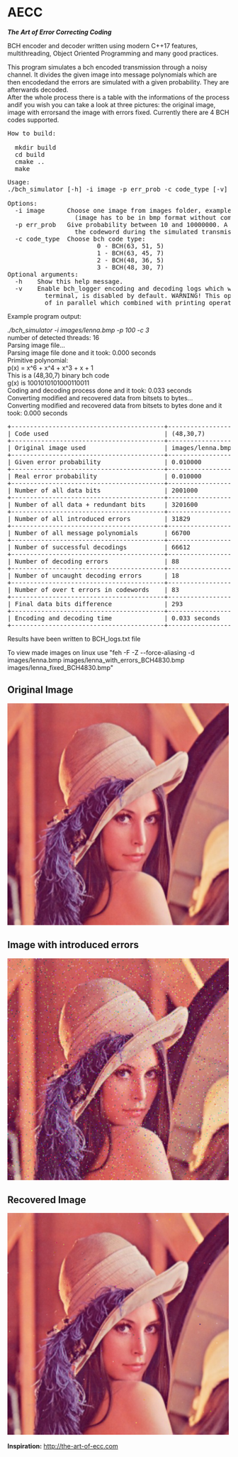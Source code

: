 # AECC
***The Art of Error Correcting Coding***

BCH encoder and decoder written using modern C++17 features, multithreading, Object Oriented Programming and many good practices.

This program simulates a bch encoded transmission through a noisy channel. It divides the given image into message polynomials which are then encodedand the errors are simulated with a given probability. They are afterwards decoded.\
After the whole process there is a table with the informations of the process andif you wish you can take a look at three pictures: the original image, image with errorsand the image with errors fixed. Currently there are 4 BCH codes supported.

<pre>
How to build:

  mkdir build
  cd build
  cmake ..
  make
</pre>

<pre>
Usage:
./bch_simulator [-h] -i image -p err_prob -c code_type [-v]

Options:
  -i image      Choose one image from images folder, example: images/image2.bmp.
                  (image has to be in bmp format without compression)
  -p err_prob   Give probability between 10 and 10000000. A 1 in err_prob error will occur in
                  the codeword during the simulated transmission through a noisy medium, example: 1000.
  -c code_type  Choose bch code type:
                        0 - BCH(63, 51, 5)
                        1 - BCH(63, 45, 7)
                        2 - BCH(48, 36, 5)
                        3 - BCH(48, 30, 7)
Optional arguments:
  -h    Show this help message.
  -v    Enable bch_logger encoding and decoding logs which will print out the whole process to the
          terminal, is disabled by default. WARNING! This option causes the threads to run sequentially instead
          of in parallel which combined with printing operations to console causes a severe performance degradation.
</pre>
Example program output:

_./bch_simulator -i images/lenna.bmp -p 100 -c 3_\
number of detected threads: 16\
Parsing image file...\
Parsing image file done and it took: 0.000 seconds\
Primitive polynomial:\
p(x) = x^6 + x^4 + x^3 + x + 1\
This is a (48,30,7) binary bch code\
g(x) is 1001010101000110011\
Coding and decoding process done and it took: 0.033 seconds\
Converting modified and recovered data from bitsets to bytes...\
Converting modified and recovered data from bitsets to bytes done and it took: 0.000 seconds

<pre>
+-----------------------------------------+-------------------+
| Code used                               | (48,30,7)         |
+-----------------------------------------+-------------------+
| Original image used                     | images/lenna.bmp  |
+-----------------------------------------+-------------------+
| Given error probability                 | 0.010000          |
+-----------------------------------------+-------------------+
| Real error probability                  | 0.010000          |
+-----------------------------------------+-------------------+
| Number of all data bits                 | 2001000           |
+-----------------------------------------+-------------------+
| Number of all data + redundant bits     | 3201600           |
+-----------------------------------------+-------------------+
| Number of all introduced errors         | 31829             |
+-----------------------------------------+-------------------+
| Number of all message polynomials       | 66700             |
+-----------------------------------------+-------------------+
| Number of successful decodings          | 66612             |
+-----------------------------------------+-------------------+
| Number of decoding errors               | 88                |
+-----------------------------------------+-------------------+
| Number of uncaught decoding errors      | 18                |
+-----------------------------------------+-------------------+
| Number of over t errors in codewords    | 83                |
+-----------------------------------------+-------------------+
| Final data bits difference              | 293               |
+-----------------------------------------+-------------------+
| Encoding and decoding time              | 0.033 seconds     |
+-----------------------------------------+-------------------+
</pre>

Results have been written to BCH_logs.txt file

To view made images on linux use "feh -F -Z --force-aliasing -d images/lenna.bmp images/lenna_with_errors_BCH4830.bmp images/lenna_fixed_BCH4830.bmp"


## Original Image
<img src="images/lenna.bmp" width="500" height="500" alt="Original Image"/>

## Image with introduced errors
<img src="images/lenna_with_errors_BCH4830.bmp" width="500" height="500" alt="Image with introduced errors"/>

## Recovered Image
<img src="images/lenna_fixed_BCH4830.bmp" width="500" height="500" alt="Recovered Image"/>


**Inspiration:** http://the-art-of-ecc.com
